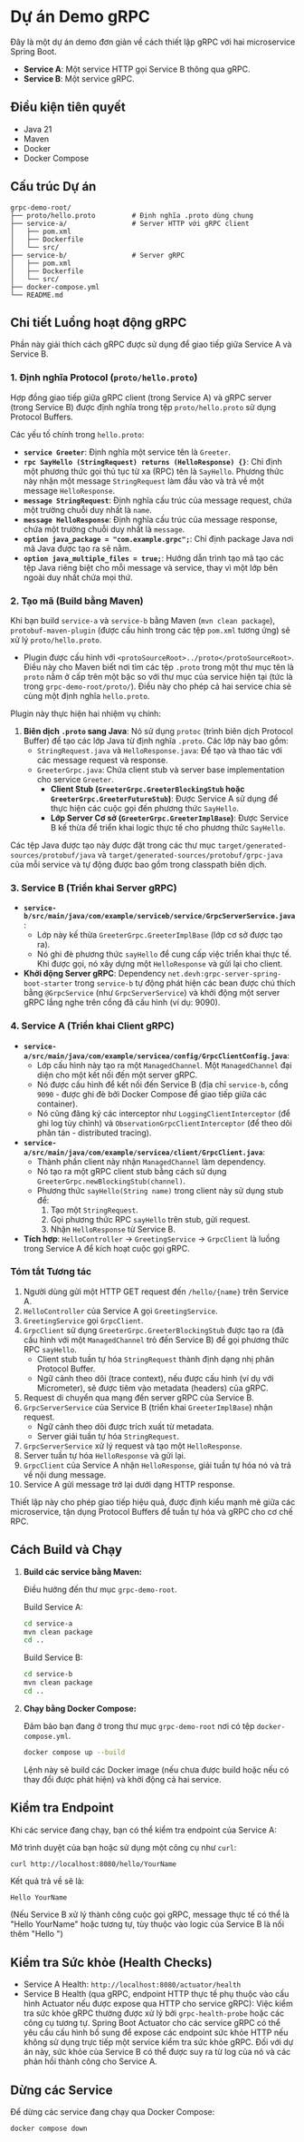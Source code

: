  # Dự án Demo gRPC

Đây là một dự án demo đơn giản về cách thiết lập gRPC với hai microservice Spring Boot.

- **Service A**: Một service HTTP gọi Service B thông qua gRPC.
- **Service B**: Một service gRPC.

## Điều kiện tiên quyết

- Java 21
- Maven
- Docker
- Docker Compose

## Cấu trúc Dự án

```
grpc-demo-root/
├── proto/hello.proto         # Định nghĩa .proto dùng chung
├── service-a/                # Server HTTP với gRPC client
│   ├── pom.xml
│   ├── Dockerfile
│   └── src/
├── service-b/                # Server gRPC
│   ├── pom.xml
│   ├── Dockerfile
│   └── src/
├── docker-compose.yml
└── README.md
```

## Chi tiết Luồng hoạt động gRPC

Phần này giải thích cách gRPC được sử dụng để giao tiếp giữa Service A và Service B.

### 1. Định nghĩa Protocol (`proto/hello.proto`)

Hợp đồng giao tiếp giữa gRPC client (trong Service A) và gRPC server (trong Service B) được định nghĩa trong tệp `proto/hello.proto` sử dụng Protocol Buffers.

Các yếu tố chính trong `hello.proto`:
- **`service Greeter`**: Định nghĩa một service tên là `Greeter`.
- **`rpc SayHello (StringRequest) returns (HelloResponse) {}`**: Chỉ định một phương thức gọi thủ tục từ xa (RPC) tên là `SayHello`. Phương thức này nhận một message `StringRequest` làm đầu vào và trả về một message `HelloResponse`.
- **`message StringRequest`**: Định nghĩa cấu trúc của message request, chứa một trường chuỗi duy nhất là `name`.
- **`message HelloResponse`**: Định nghĩa cấu trúc của message response, chứa một trường chuỗi duy nhất là `message`.
- **`option java_package = "com.example.grpc";`**: Chỉ định package Java nơi mã Java được tạo ra sẽ nằm.
- **`option java_multiple_files = true;`**: Hướng dẫn trình tạo mã tạo các tệp Java riêng biệt cho mỗi message và service, thay vì một lớp bên ngoài duy nhất chứa mọi thứ.

### 2. Tạo mã (Build bằng Maven)

Khi bạn build `service-a` và `service-b` bằng Maven (`mvn clean package`), `protobuf-maven-plugin` (được cấu hình trong các tệp `pom.xml` tương ứng) sẽ xử lý `proto/hello.proto`.

- Plugin được cấu hình với `<protoSourceRoot>../proto</protoSourceRoot>`. Điều này cho Maven biết nơi tìm các tệp `.proto` trong một thư mục tên là `proto` nằm ở cấp trên một bậc so với thư mục của service hiện tại (tức là trong `grpc-demo-root/proto/`). Điều này cho phép cả hai service chia sẻ cùng một định nghĩa `hello.proto`.

Plugin này thực hiện hai nhiệm vụ chính:
1.  **Biên dịch `.proto` sang Java**: Nó sử dụng `protoc` (trình biên dịch Protocol Buffer) để tạo các lớp Java từ định nghĩa `.proto`. Các lớp này bao gồm:
    *   `StringRequest.java` và `HelloResponse.java`: Để tạo và thao tác với các message request và response.
    *   `GreeterGrpc.java`: Chứa client stub và server base implementation cho service `Greeter`.
        *   **Client Stub (`GreeterGrpc.GreeterBlockingStub` hoặc `GreeterGrpc.GreeterFutureStub`)**: Được Service A sử dụng để thực hiện các cuộc gọi đến phương thức `SayHello`.
        *   **Lớp Server Cơ sở (`GreeterGrpc.GreeterImplBase`)**: Được Service B kế thừa để triển khai logic thực tế cho phương thức `SayHello`.

Các tệp Java được tạo này được đặt trong các thư mục `target/generated-sources/protobuf/java` và `target/generated-sources/protobuf/grpc-java` của mỗi service và tự động được bao gồm trong classpath biên dịch.

### 3. Service B (Triển khai Server gRPC)

-   **`service-b/src/main/java/com/example/serviceb/service/GrpcServerService.java`**:
    *   Lớp này kế thừa `GreeterGrpc.GreeterImplBase` (lớp cơ sở được tạo ra).
    *   Nó ghi đè phương thức `sayHello` để cung cấp việc triển khai thực tế. Khi được gọi, nó xây dựng một `HelloResponse` và gửi lại cho client.
-   **Khởi động Server gRPC**: Dependency `net.devh:grpc-server-spring-boot-starter` trong `service-b` tự động phát hiện các bean được chú thích bằng `@GrpcService` (như `GrpcServerService`) và khởi động một server gRPC lắng nghe trên cổng đã cấu hình (ví dụ: 9090).

### 4. Service A (Triển khai Client gRPC)

-   **`service-a/src/main/java/com/example/servicea/config/GrpcClientConfig.java`**:
    *   Lớp cấu hình này tạo ra một `ManagedChannel`. Một `ManagedChannel` đại diện cho một kết nối đến một server gRPC.
    *   Nó được cấu hình để kết nối đến Service B (địa chỉ `service-b`, cổng `9090` - được ghi đè bởi Docker Compose để giao tiếp giữa các container).
    *   Nó cũng đăng ký các interceptor như `LoggingClientInterceptor` (để ghi log tùy chỉnh) và `ObservationGrpcClientInterceptor` (để theo dõi phân tán - distributed tracing).
-   **`service-a/src/main/java/com/example/servicea/client/GrpcClient.java`**:
    *   Thành phần client này nhận `ManagedChannel` làm dependency.
    *   Nó tạo ra một gRPC client stub bằng cách sử dụng `GreeterGrpc.newBlockingStub(channel)`.
    *   Phương thức `sayHello(String name)` trong client này sử dụng stub để:
        1.  Tạo một `StringRequest`.
        2.  Gọi phương thức RPC `sayHello` trên stub, gửi request.
        3.  Nhận `HelloResponse` từ Service B.
-   **Tích hợp**: `HelloController` -> `GreetingService` -> `GrpcClient` là luồng trong Service A để kích hoạt cuộc gọi gRPC.

### Tóm tắt Tương tác

1.  Người dùng gửi một HTTP GET request đến `/hello/{name}` trên Service A.
2.  `HelloController` của Service A gọi `GreetingService`.
3.  `GreetingService` gọi `GrpcClient`.
4.  `GrpcClient` sử dụng `GreeterGrpc.GreeterBlockingStub` được tạo ra (đã cấu hình với một `ManagedChannel` trỏ đến Service B) để gọi phương thức RPC `sayHello`.
    *   Client stub tuần tự hóa `StringRequest` thành định dạng nhị phân Protocol Buffer.
    *   Ngữ cảnh theo dõi (trace context), nếu được cấu hình (ví dụ với Micrometer), sẽ được tiêm vào metadata (headers) của gRPC.
5.  Request di chuyển qua mạng đến server gRPC của Service B.
6.  `GrpcServerService` của Service B (triển khai `GreeterImplBase`) nhận request.
    *   Ngữ cảnh theo dõi được trích xuất từ metadata.
    *   Server giải tuần tự hóa `StringRequest`.
7.  `GrpcServerService` xử lý request và tạo một `HelloResponse`.
8.  Server tuần tự hóa `HelloResponse` và gửi lại.
9.  `GrpcClient` của Service A nhận `HelloResponse`, giải tuần tự hóa nó và trả về nội dung message.
10. Service A gửi message trở lại dưới dạng HTTP response.

Thiết lập này cho phép giao tiếp hiệu quả, được định kiểu mạnh mẽ giữa các microservice, tận dụng Protocol Buffers để tuần tự hóa và gRPC cho cơ chế RPC.

## Cách Build và Chạy

1.  **Build các service bằng Maven:**

    Điều hướng đến thư mục `grpc-demo-root`.

    Build Service A:
    ```bash
    cd service-a
    mvn clean package
    cd ..
    ```

    Build Service B:
    ```bash
    cd service-b
    mvn clean package
    cd ..
    ```

2.  **Chạy bằng Docker Compose:**

    Đảm bảo bạn đang ở trong thư mục `grpc-demo-root` nơi có tệp `docker-compose.yml`.

    ```bash
    docker compose up --build
    ```

    Lệnh này sẽ build các Docker image (nếu chưa được build hoặc nếu có thay đổi được phát hiện) và khởi động cả hai service.

## Kiểm tra Endpoint

Khi các service đang chạy, bạn có thể kiểm tra endpoint của Service A:

Mở trình duyệt của bạn hoặc sử dụng một công cụ như `curl`:

```bash
curl http://localhost:8080/hello/YourName
```

Kết quả trả về sẽ là:

```
Hello YourName
```

(Nếu Service B xử lý thành công cuộc gọi gRPC, message thực tế có thể là "Hello YourName" hoặc tương tự, tùy thuộc vào logic của Service B là nối thêm "Hello ")

## Kiểm tra Sức khỏe (Health Checks)

- Service A Health: `http://localhost:8080/actuator/health`
- Service B Health (qua gRPC, endpoint HTTP thực tế phụ thuộc vào cấu hình Actuator nếu được expose qua HTTP cho service gRPC):
  Việc kiểm tra sức khỏe gRPC thường được xử lý bởi `grpc-health-probe` hoặc các công cụ tương tự. Spring Boot Actuator cho các service gRPC có thể yêu cầu cấu hình bổ sung để expose các endpoint sức khỏe HTTP nếu không sử dụng trực tiếp một service kiểm tra sức khỏe gRPC.
  Đối với dự án này, sức khỏe của Service B có thể được suy ra từ log của nó và các phản hồi thành công cho Service A.

## Dừng các Service

Để dừng các service đang chạy qua Docker Compose:

```bash
docker compose down
```
